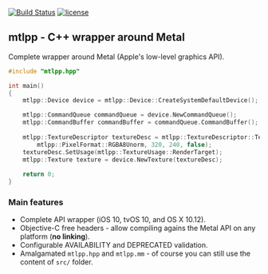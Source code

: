 [![Build Status](https://travis-ci.org/naleksiev/mtlpp.svg?branch=master)](https://travis-ci.org/naleksiev/mtlpp)
[![license](https://img.shields.io/github/license/mashape/apistatus.svg)](https://github.com/naleksiev/mtlpp/blob/master/LICENSE)
## mtlpp - C++ wrapper around Metal 

Complete wrapper around Metal (Apple's low-level graphics API).

```c++
#include "mtlpp.hpp"

int main()
{
    mtlpp::Device device = mtlpp::Device::CreateSystemDefaultDevice();

    mtlpp::CommandQueue commandQueue = device.NewCommandQueue();
    mtlpp::CommandBuffer commandBuffer = commandQueue.CommandBuffer();
 
    mtlpp::TextureDescriptor textureDesc = mtlpp::TextureDescriptor::Texture2DDescriptor(
        mtlpp::PixelFormat::RGBA8Unorm, 320, 240, false);
    textureDesc.SetUsage(mtlpp::TextureUsage::RenderTarget);
    mtlpp::Texture texture = device.NewTexture(textureDesc);
    
    return 0;
}
```

### Main features
 * Complete API wrapper (iOS 10, tvOS 10, and OS X 10.12).
 * Objective-C free headers - allow compiling agains the Metal API on any platform (**no linking**).
 * Configurable AVAILABILITY and DEPRECATED validation.
 * Amalgamated ```mtlpp.hpp``` and ```mtlpp.mm``` - of course you can still use the content of ```src/``` folder.
